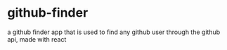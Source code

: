 # github-finder
a github finder app that is used to find any github user through the github api, made with react
